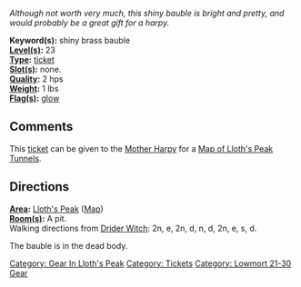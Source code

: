 *Although not worth very much, this shiny bauble is bright and pretty,
and would probably be a great gift for a harpy.*

**Keyword(s):** shiny brass bauble  
**[Level(s)](Object_Level "wikilink"):** 23  
**[Type](:Category:_Object_Types "wikilink"):**
[ticket](:Category:_Tickets "wikilink")  
**[Slot(s)](Object_Slots "wikilink"):** none.  
**[Quality](Object_Quality "wikilink"):** 2 hps  
**[Weight](Object_Weight "wikilink"):** 1 lbs  
**[Flag(s)](:Category:_Object_Flags "wikilink"):**
[glow](Glow_Flag "wikilink")  

## Comments

This [ticket](:Category:Tickets "wikilink") can be given to the [Mother
Harpy](Mother_Harpy "wikilink") for a [Map of Lloth's Peak
Tunnels](Map_of_Lloth's_Peak_Tunnels "wikilink").

## Directions

**[Area](:Category:_Areas "wikilink"):** [Lloth's
Peak](:Category:_Lloth's_Peak "wikilink")
([Map](Lloth's_Peak_Map "wikilink"))  
**[Room(s)](:Category:_Rooms "wikilink"):** A pit.  
Walking directions from [Drider Witch](Drider_Witch "wikilink"): 2n, e,
2n, d, n, d, 2n, e, s, d.

The bauble is in the dead body.

[Category: Gear In Lloth's
Peak](Category:_Gear_In_Lloth's_Peak "wikilink") [Category:
Tickets](Category:_Tickets "wikilink") [Category: Lowmort 21-30
Gear](Category:_Lowmort_21-30_Gear "wikilink")
